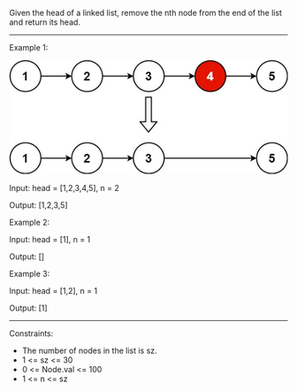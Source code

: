 Given the head of a linked list, remove the nth node from the end of the list and return its head.

---

Example 1:

![img](./img.jpg)

Input: head = [1,2,3,4,5], n = 2

Output: [1,2,3,5]

Example 2:

Input: head = [1], n = 1

Output: []

Example 3:

Input: head = [1,2], n = 1

Output: [1]

---

Constraints:
- The number of nodes in the list is sz.
- 1 <= sz <= 30
- 0 <= Node.val <= 100
- 1 <= n <= sz